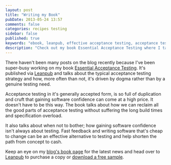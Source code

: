```yaml
---
layout: post
title: "Writing my Book"
pubDate: 2013-05-24 13:57
comments: false
categories: recipes testing
sidebar: false
published: true
keywords: "ebook, leanpub, effective acceptance testing, acceptance testing, concordion, yatspec, fit, fitnesse, ATDD, TDD"
description: "Check out my book Essential Acceptance Testing where I talk about acceptance testing as dogma and when it's actually useful and when it can just hold you back."
---
```


There haven't been many posts on the blog recently because I've been super-busy working on my book [Essential Acceptance Testing](http://baddotrobot.com/book/). It's published via [Leanpub](https://leanpub.com/essential_acceptance_testing) and talks about the typical acceptance testing strategy and how, more often than not, it's driven by dogma rather than by a genuine testing need.

Acceptance testing in it's generally accepted form, is so full of duplication and cruft that gaining software confidence can come at a high price. It doesn't have to be this way. The book talks about how we can reclaim all the good parts of acceptance testing without suffering the long build times and specification overload.

It also talks about when not to bother; how gaining software confidence isn't always about testing. Fast feedback and writing software that's cheap to change can be an effective alternative to testing and help shorten the path from concept to cash.

<!-- more -->

Keep an eye on my [blog's book page](/book) for the latest news and head over to <a href="https://leanpub.com/essential_acceptance_testing" onClick="trackOutboundLink(this, 'Outbound Links', 'leanpub.com'); return false;">Leanpub</a> to purchase a copy or <a href="http://samples.leanpub.com/essential_acceptance_testing-sample.pdf" onClick="trackOutboundLink(this, 'Outbound Links', 'leanpub.com'); return false;">download a free sample</a>.
